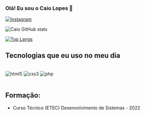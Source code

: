 ### Olá! Eu sou o Caio Lopes 👋

[![Instagram](https://img.shields.io/badge/Instagram-E4405F?style=for-the-badge&logo=instagram&logoColor=white)](https://www.instagram.com/caio.s.lopes)

![Caio GitHub stats](https://github-readme-stats.vercel.app/api?username=caioslopes&show_icons=true&theme=radical)

[![Top Langs](https://github-readme-stats.vercel.app/api/top-langs/?username=caioslopes)](https://github.com/caioslopes)

## Tecnologias que eu uso no meu dia

<div style="display: inline_block"><br/>
    <img align="center" alt="html5" src="https://img.shields.io/badge/HTML5-E34F26?style=for-the-badge&logo=html5&logoColor=white">
    <img align="center" alt="css3" src="https://img.shields.io/badge/CSS3-1572B6?style=for-the-badge&logo=css3&logoColor=white">
    <img align="center" alt="php" src="https://img.shields.io/badge/PHP-777BB4?style=for-the-badge&logo=php&logoColor=white">
</div><br/>

## Formação:

- Curso Técnico (ETEC)
Desenvolvimento de Sistemas - 2022


